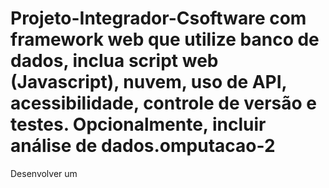 # Projeto-Integrador-Csoftware com framework web que utilize banco de dados, inclua script web (Javascript), nuvem, uso de API, acessibilidade, controle de versão e testes. Opcionalmente, incluir análise de dados.omputacao-2
 Desenvolver um 
